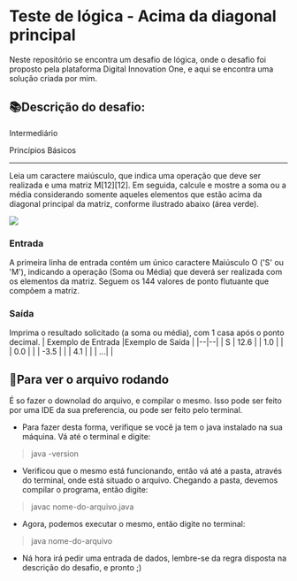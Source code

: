 # Teste de lógica - Acima da diagonal principal

Neste repositório se encontra um desafio de lógica, onde o desafio foi proposto pela plataforma Digital Innovation One, e aqui se encontra uma solução criada por mim.


## 📚Descrição do desafio:

Intermediário

Princípios Básicos

----------

Leia um caractere maiúsculo, que indica uma operação que deve ser realizada e uma matriz M[12][12]. Em seguida, calcule e mostre a soma ou a média considerando somente aqueles elementos que estão acima da diagonal principal da matriz, conforme ilustrado abaixo (área verde).

![](https://lh4.googleusercontent.com/Ld5CF7_lVgmi1I_FTL2P2fH-qKx1Fp_Rq8pWJ-esUzUZZ69nttAwinvwDzkSTCud6kHNPGAaC1lfNoqZMszM_OjMRxk3tCWYrnhZYk7wLfAaxYZShEw3iQlMhcRyWvdmZ2EIy2Eu)

### Entrada

A primeira linha de entrada contém um único caractere Maiúsculo O ('S' ou 'M'), indicando a operação (Soma ou Média) que deverá ser realizada com os elementos da matriz. Seguem os 144 valores de ponto flutuante que compõem a matriz.

### Saída

Imprima o resultado solicitado (a soma ou média), com 1 casa após o ponto decimal.
| Exemplo de Entrada |Exemplo de Saída  |
|--|--|
| S | 12.6 |
| 1.0 |  |
| 0.0 |  |
| -3.5 |  |
| 4.1 |  |
| ...|  |


##  🎲Para ver o arquivo rodando
É so fazer o downolad do arquivo, e compilar o mesmo. Isso pode ser feito por uma IDE da sua preferencia, ou pode ser feito pelo terminal.
- Para fazer desta forma, verifique se você ja tem o java instalado na sua máquina. Vá até o terminal e digite:
> java -version
- Verificou que o mesmo está funcionando, então vá até a pasta, através do terminal, onde está situado o arquivo. Chegando a pasta, devemos compilar o programa, então digite:
> javac nome-do-arquivo.java
- Agora, podemos executar o mesmo, então digite no terminal:
> java nome-do-arquivo
- Ná hora irá pedir uma entrada de dados, lembre-se da regra disposta na descrição do desafio, e pronto ;)